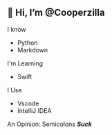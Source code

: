 ## 👋 Hi, I’m @Cooperzilla

I know
- Python
- Markdown

I'm Learning
- Swift

I Use
- Vscode
- IntelliJ IDEA

An Opinion: Semicolons ***Suck***
<!---
Cooperzilla/Cooperzilla is a ✨ special ✨ repository because its `README.md` (this file) appears on your GitHub profile.
You can click the Preview link to take a look at your changes.
--->
